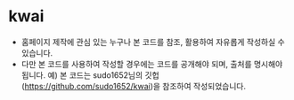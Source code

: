 # kwai
- 홈페이지 제작에 관심 있는 누구나 본 코드를 참조, 활용하여 자유롭게 작성하실 수 있습니다.
- 다만 본 코드를 사용하여 작성할 경우에는 코드를 공개해야 되며, 출처를 명시해야됩니다.
  예) 본 코드는 sudo1652님의 깃헙(https://github.com/sudo1652/kwai)을 참조하여 작성되었습니다.
